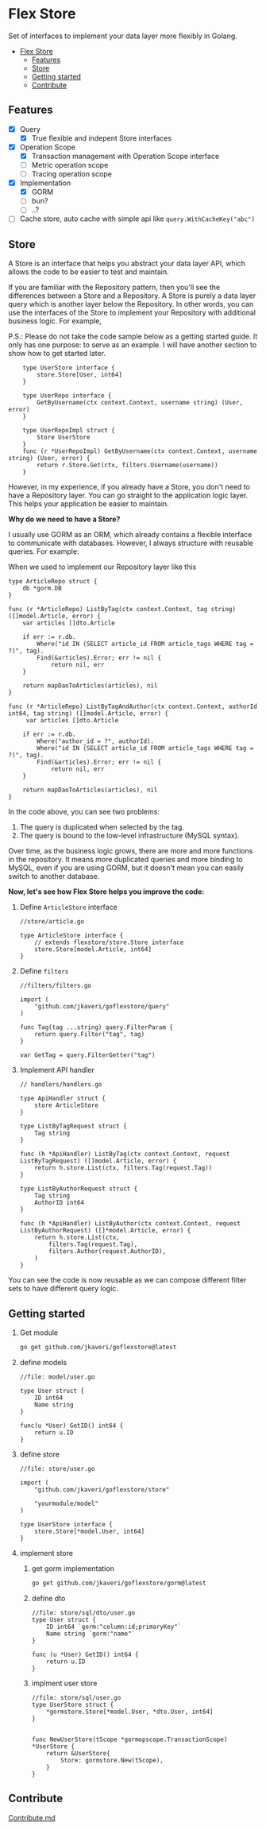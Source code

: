 # Flex Store

Set of interfaces to implement your data layer more flexibly in Golang.

- [Flex Store](#flex-store)
  - [Features](#features)
  - [Store](#store)
  - [Getting started](#getting-started)
  - [Contribute](#contribute)

## Features

- [x] Query
  - [x] True flexible and indepent Store interfaces
- [x] Operation Scope
  - [x] Transaction management with Operation Scope interface
  - [ ] Metric operation scope
  - [ ] Tracing operation scope
- [x] Implementation
  - [x] GORM
  - [ ] bun?
  - [ ] ..?
- [ ] Cache store, auto cache with simple api like `query.WithCacheKey("abc")`

## Store

A Store is an interface that helps you abstract your data layer API, which allows the code to be easier to test and maintain.

If you are familiar with the Repository pattern, then you'll see the differences between a Store and a Repository. A Store is purely a data layer query which is another layer below the Repository. In other words, you can use the interfaces of the Store to implement your Repository with additional business logic. For example,

P.S.: Please do not take the code sample below as a getting started guide. It only has one purpose: to serve as an example. I will have another section to show how to get started later.

```golang
    type UserStore interface {
        store.Store[User, int64]
    }

    type UserRepo interface {
        GetByUsername(ctx context.Context, username string) (User, error)
    }

    type UserRepoImpl struct {
        Store UserStore
    }
    func (r *UserRepoImpl) GetByUsername(ctx context.Context, username string) (User, error) {
        return r.Store.Get(ctx, filters.Username(username))
    }
```

However, in my experience, if you already have a Store, you don't need to have a Repository layer. You can go straight to the application logic layer. This helps your application be easier to maintain.

**Why do we need to have a Store?**

I usually use GORM as an ORM, which already contains a flexible interface to communicate with databases. However, I always structure with reusable queries. For example:

When we used to implement our Repository layer like this

```golang
type ArticleRepo struct {
    db *gorm.DB
}

func (r *ArticleRepo) ListByTag(ctx context.Context, tag string) ([]model.Article, error) {
    var articles []dto.Article

    if err := r.db.
        Where("id IN (SELECT article_id FROM article_tags WHERE tag = ?)", tag).
        Find(&articles).Error; err != nil {
            return nil, err
    }

    return mapDaoToArticles(articles), nil
}

func (r *ArticleRepo) ListByTagAndAuthor(ctx context.Context, authorId int64, tag string) ([]model.Article, error) {
     var articles []dto.Article

    if err := r.db.
        Where("author_id = ?", authorId).
        Where("id IN (SELECT article_id FROM article_tags WHERE tag = ?)", tag).
        Find(&articles).Error; err != nil {
            return nil, err
    }

    return mapDaoToArticles(articles), nil
}
```

In the code above, you can see two problems:

1. The query is duplicated when selected by the tag.
2. The query is bound to the low-level infrastructure (MySQL syntax).

Over time, as the business logic grows, there are more and more functions in the repository. It means more duplicated queries and more binding to MySQL, even if you are using GORM, but it doesn't mean you can easily switch to another database.

**Now, let's see how Flex Store helps you improve the code:**

1. Define `ArticleStore` interface

    ```golang
    //store/article.go

    type ArticleStore interface {
        // extends flexstore/store.Store interface
        store.Store[model.Article, int64]
    }

    ```

1. Define `filters`

    ```golang
    //filters/filters.go

    import (
        "github.com/jkaveri/goflexstore/query"
    )

    func Tag(tag ...string) query.FilterParam {
        return query.Filter("tag", tag)
    }

    var GetTag = query.FilterGetter("tag")

    ```

1. Implement API handler

    ```golang
    // handlers/handlers.go

    type ApiHandler struct {
        store ArticleStore
    }

    type ListByTagRequest struct {
        Tag string
    }

    func (h *ApiHandler) ListByTag(ctx context.Context, request ListByTagRequest) ([]model.Article, error) {
        return h.store.List(ctx, filters.Tag(request.Tag))
    }

    type ListByAuthorRequest struct {
        Tag string
        AuthorID int64
    }

    func (h *ApiHandler) ListByAuthor(ctx context.Context, request ListByAuthorRequest) ([]*model.Article, error) {
        return h.store.List(ctx,
            filters.Tag(request.Tag),
            filters.Author(request.AuthorID),
        )
    }

    ```

You can see the code is now reusable as we can compose different filter sets to have different query logic.

## Getting started

1. Get module

    ```bash
    go get github.com/jkaveri/goflexstore@latest
    ```

1. define models

    ```golang
    //file: model/user.go

    type User struct {
        ID int64
        Name string
    }

    func(u *User) GetID() int64 {
        return u.ID
    }

    ```

1. define store

    ```golang
    //file: store/user.go

    import (
        "github.com/jkaveri/goflexstore/store"

        "yourmodule/model"
    )

    type UserStore interface {
        store.Store[*model.User, int64]
    }
    ```

1. implement store

    1. get gorm implementation

        ```bash
        go get github.com/jkaveri/goflexstore/gorm@latest
        ```

    1. define dto

        ```golang
        //file: store/sql/dto/user.go
        type User struct {
            ID int64 `gorm:"column:id;primaryKey"`
            Name string `gorm:"name"`
        }

        func (u *User) GetID() int64 {
            return u.ID
        }
        ```

    1. implment user store

        ```golang
        //file: store/sql/user.go
        type UserStore struct {
            *gormstore.Store[*model.User, *dto.User, int64]
        }


        func NewUserStore(tScope *gormopscope.TransactionScope) *UserStore {
            return &UserStore{
                Store: gormstore.New(tScope),
            }
        }
        ```

## Contribute

[Contribute.md](./CONTRIBUTE.md)